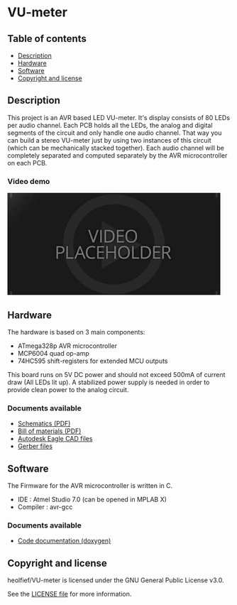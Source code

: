 # VU-meter

## Table of contents

- [Description](#description)
- [Hardware](#hardware)
- [Software](#software)
- [Copyright and license](#copyright-and-license)


## Description
This project is an AVR based LED VU-meter. It's display consists of 80 LEDs per audio channel. Each PCB holds all the LEDs, the analog and digital segments of the circuit and only handle one audio channel. That way you can build a stereo VU-meter just by using two instances of this circuit (which can be mechanically stacked together). Each audio channel will be completely separated and computed separately by the AVR microcontroller on each PCB.

### Video demo

[![](https://github.com/heolfief/VU-meter/blob/master/docs/vid_thumbnail.jpg)](http://www.youtube.com/watch?v=NpEaa2P7qZI "VU-meter in action")

## Hardware
The hardware is based on 3 main components:
- ATmega328p AVR microcontroller
- MCP6004 quad op-amp
- 74HC595 shift-registers for extended MCU outputs

This board runs on 5V DC power and should not exceed 500mA of current draw (All LEDs lit up).
A stabilized power supply is needed in order to provide clean power to the analog circuit.

### Documents available

- <a target="_blank" href="https://github.com/heolfief/VU-meter/blob/master/Hardware/Schematics.pdf">Schematics (PDF)</a>
- <a target="_blank" href="https://github.com/heolfief/VU-meter/blob/master/Hardware/BOM.pdf">Bill of materials (PDF)</a>
- <a target="_blank" href="https://github.com/heolfief/VU-meter/blob/master/Hardware/CAD/Eagle%20files">Autodesk Eagle CAD files</a>
- <a href="https://github.com/heolfief/VU-meter/tree/master/Hardware/CAD/GerberFiles">Gerber files</a>


## Software
The Firmware for the AVR microcontroller is written in C.

- IDE : Atmel Studio 7.0 (can be opened in MPLAB X)
- Compiler : avr-gcc

### Documents available

- <a target="_blank" href="https://heolfief.github.io/VU-meter/">Code documentation (doxygen)</a>

## Copyright and license
heolfief/VU-meter is licensed under the GNU General Public License v3.0.

See the <a target="_blank" href="https://github.com/heolfief/VU-meter/blob/master/LICENSE">LICENSE file</a> for more information.
